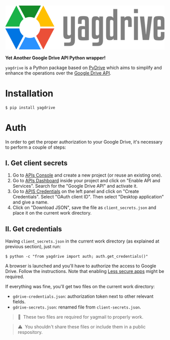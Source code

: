 ![yagdrive-logo](yagdrive-logo.svg)

**Yet Another Google Drive API Python wrapper!**

`yagdrive` is a Python package based on [PyDrive](https://pythonhosted.org/PyDrive/) which aims to simplify and enhance the operations over the [Google Drive API](https://developers.google.com/drive).

# Installation

```console
$ pip install yagdrive
```

# Auth

In order to get the proper authorization to your Google Drive, it's necessary to perform a couple of steps:

## I. Get client secrets

1. Go to [APIs Console](https://console.cloud.google.com/) and create a new project (or reuse an existing one).
2. Go to [APIs Dashboard](https://console.cloud.google.com/apis/dashboard) inside your project and click on "Enable API and Services". Search for the "Google Drive API" and activate it.
3. Go to [APIS Credentials](https://console.cloud.google.com/apis/credentials) on the left panel and click on "Create Credentials". Select "OAuth client ID". Then select "Desktop application" and give a name.
4. Click on "Download JSON", save the file as `client_secrets.json` and place it on the current work directory.

## II. Get credentials

Having `client_secrets.json` in the current work directory (as explained at previous section), just run:

```console
$ python -c "from yagdrive import auth; auth.get_credentials()"
```

A browser is launched and you'll have to authorize the access to Google Drive. Follow the instructions. Note that enabling [Less secure apps](https://support.google.com/accounts/answer/6010255) might be required.

If everything was fine, you'll get two files on the current work directory:

- `gdrive-credentials.json`: authorization token next to other relevant fields.
- `gdrive-secrets.json`: renamed file from `client-secrets.json`.

> 🎒 &nbsp;These two files are required for yagmail to properly work.

> ⚠️️ &nbsp;You shouldn't share these files or include them in a public respository.
